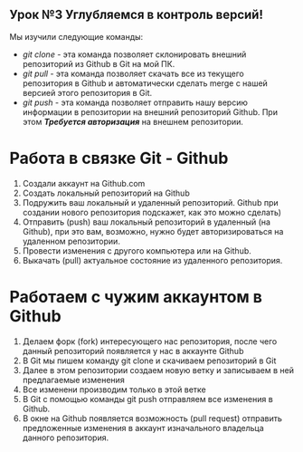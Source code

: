 ## Урок №3 Углубляемся в контроль версий!

Мы изучили следующие команды:

* *git clone* - эта команда позволяет склонировать внешний репозиторий из Github в Git на мой ПК.
* *git pull* - эта команда позволяет скачать все из текущего репозитория в Github и автоматически сделать merge с нашей версией этого репозитория в Git.
* *git push* - эта команда позволяет отправить нашу версию информации в репозитории на внешний репозиторий Github. При этом _**Требуется авторизация**_ на внешнем репозитории.

# Работа в связке Git - Github

1. Создали аккаунт на Github.com
2. Создать локальный репозиторий на Github
3. Подружить ваш локальный и удаленный репозиторий. Github при создании нового репозитория подскажет, как это можно сделать)
4. Отправить (push) ваш локальный репозиторий в удаленный (на Github), при это вам, возможно, нужно будет авторизироваться на удаленном репозитории.
5. Провести изменения с другого компьютера или на Github.
6. Выкачать (pull) актуальное состояние из удаленного репозитория. 

# Работаем с чужим аккаунтом в Github

1. Делаем форк (fork) интересующего нас репозитория, после чего данный репозиторий появляется у нас в аккаунте Github
2. В Git мы пишем команду git clone и скачиваем репозиторий в Git
3. Далее в этом репозитории создаем новую ветку и записываем в ней предлагаемые изменения
4. Все изменени производим только в этой ветке
5. В Git с помощью команды git push отправляем все изменения в Github.
6. В окне на Github появляется возможность (pull request) отправить предложенные изменения в аккаунт изначального владельца данного репозитория.
